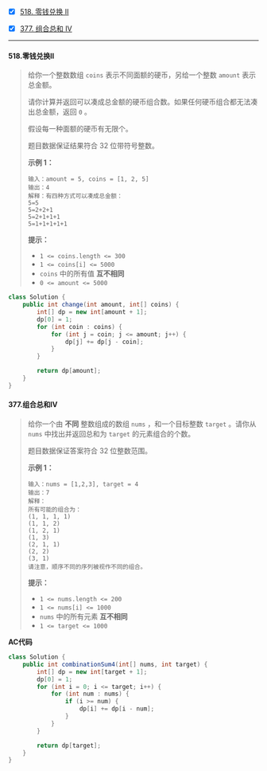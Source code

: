 - [x] [518. 零钱兑换 II](https://leetcode.cn/problems/coin-change-ii/)

- [x] [377. 组合总和 Ⅳ](https://leetcode.cn/problems/combination-sum-iv/)

----

#### 518.零钱兑换II

>给你一个整数数组 `coins` 表示不同面额的硬币，另给一个整数 `amount` 表示总金额。
>
>请你计算并返回可以凑成总金额的硬币组合数。如果任何硬币组合都无法凑出总金额，返回 `0` 。
>
>假设每一种面额的硬币有无限个。 
>
>题目数据保证结果符合 32 位带符号整数。
>
> **示例 1：**
>
>```
>输入：amount = 5, coins = [1, 2, 5]
>输出：4
>解释：有四种方式可以凑成总金额：
>5=5
>5=2+2+1
>5=2+1+1+1
>5=1+1+1+1+1
>```
>
>**提示：**
>
>- `1 <= coins.length <= 300`
>- `1 <= coins[i] <= 5000`
>- `coins` 中的所有值 **互不相同**
>- `0 <= amount <= 5000`

```java
class Solution {
    public int change(int amount, int[] coins) {
        int[] dp = new int[amount + 1];
        dp[0] = 1;
        for (int coin : coins) {
            for (int j = coin; j <= amount; j++) {
                dp[j] += dp[j - coin];
            }
        }

        return dp[amount];
    }
}
```



#### 377.组合总和IV

>给你一个由 **不同** 整数组成的数组 `nums` ，和一个目标整数 `target` 。请你从 `nums` 中找出并返回总和为 `target` 的元素组合的个数。
>
>题目数据保证答案符合 32 位整数范围。
>
> **示例 1：**
>
>```
>输入：nums = [1,2,3], target = 4
>输出：7
>解释：
>所有可能的组合为：
>(1, 1, 1, 1)
>(1, 1, 2)
>(1, 2, 1)
>(1, 3)
>(2, 1, 1)
>(2, 2)
>(3, 1)
>请注意，顺序不同的序列被视作不同的组合。
>```
>
>**提示：**
>
>- `1 <= nums.length <= 200`
>- `1 <= nums[i] <= 1000`
>- `nums` 中的所有元素 **互不相同**
>- `1 <= target <= 1000`

**AC代码**

```java
class Solution {
    public int combinationSum4(int[] nums, int target) {
        int[] dp = new int[target + 1];
        dp[0] = 1;
        for (int i = 0; i <= target; i++) {
            for (int num : nums) {
                if (i >= num) {
                    dp[i] += dp[i - num];
                }
            }
        }

        return dp[target];
    }
}
```

